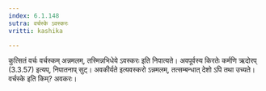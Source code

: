 ```yaml
---
index: 6.1.148
sutra: वर्चस्के ऽवस्करः
vritti: kashika

---
```

कुत्सितं वर्चः वर्चस्कम् अन्नमलम्, तस्मिन्नभिधेये ऽवस्करः इति निपात्यते। अवपूर्वस्य किरतेः कर्मणि ऋदोरप् (3.3.57) इत्यप्, निपातनाप् सुट्। अवकीर्यते इत्यवस्करो ऽन्नमलम्, तत्सम्बन्धात् देशो ऽपि तथा उच्यते। वर्चस्के इति किम्? अवकरः।